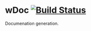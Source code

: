 
# wDoc [![Build Status](https://travis-ci.org/Wandalen/wDoc.svg?branch=master)](https://travis-ci.org/Wandalen/wDoc)

Documenation generation.



